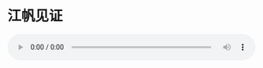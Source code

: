 # 江帆见证

<audio style="width: 100%;" preload="false" controls controlslist="nodownload"><source src="http://file.simai.life/audio/mp3/old/27559.mp3" type="audio/mpeg">Your browser does not support the audio element.</audio>


